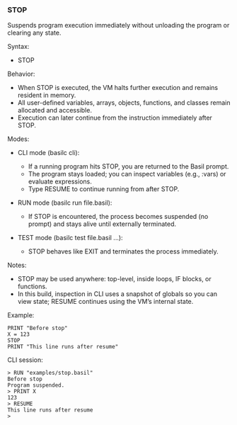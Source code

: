 ### STOP

Suspends program execution immediately without unloading the program or clearing any state.

Syntax:

- STOP

Behavior:

- When STOP is executed, the VM halts further execution and remains resident in memory.
- All user-defined variables, arrays, objects, functions, and classes remain allocated and accessible.
- Execution can later continue from the instruction immediately after STOP.

Modes:

- CLI mode (basilc cli):
  - If a running program hits STOP, you are returned to the Basil prompt.
  - The program stays loaded; you can inspect variables (e.g., :vars) or evaluate expressions.
  - Type RESUME to continue running from after STOP.

- RUN mode (basilc run file.basil):
  - If STOP is encountered, the process becomes suspended (no prompt) and stays alive until externally terminated.

- TEST mode (basilc test file.basil ...):
  - STOP behaves like EXIT and terminates the process immediately.

Notes:

- STOP may be used anywhere: top-level, inside loops, IF blocks, or functions.
- In this build, inspection in CLI uses a snapshot of globals so you can view state; RESUME continues using the VM’s internal state.

Example:

```
PRINT "Before stop"
X = 123
STOP
PRINT "This line runs after resume"
```

CLI session:

```
> RUN "examples/stop.basil"
Before stop
Program suspended.
> PRINT X
123
> RESUME
This line runs after resume
>
```